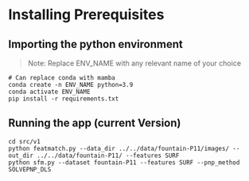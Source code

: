 # Installing Prerequisites

## Importing the python environment
> Note: Replace ENV_NAME with any relevant name of your choice
```
# Can replace conda with mamba
conda create -n ENV_NAME python=3.9
conda activate ENV_NAME
pip install -r requirements.txt
```

## Running the app (current Version)
```
cd src/v1
python featmatch.py --data_dir ../../data/fountain-P11/images/ --out_dir ../../data/fountain-P11/ --features SURF
python sfm.py --dataset fountain-P11 --features SURF --pnp_method SOLVEPNP_DLS
```
